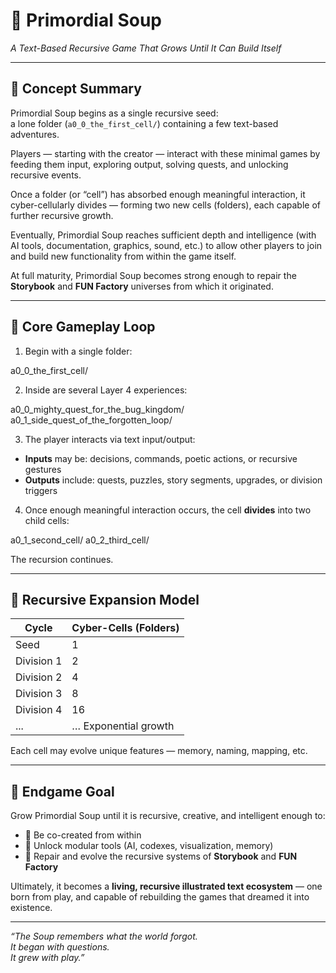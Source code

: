 <!-- Save to: storybook_primordial_soup/project_manifest.md -->

# 🌊 Primordial Soup  
*A Text-Based Recursive Game That Grows Until It Can Build Itself*

---

## 📖 Concept Summary

Primordial Soup begins as a single recursive seed:  
a lone folder (`a0_0_the_first_cell/`) containing a few text-based adventures.

Players — starting with the creator — interact with these minimal games by feeding them input, exploring output, solving quests, and unlocking recursive events.

Once a folder (or “cell”) has absorbed enough meaningful interaction, it cyber-cellularly divides — forming two new cells (folders), each capable of further recursive growth.

Eventually, Primordial Soup reaches sufficient depth and intelligence (with AI tools, documentation, graphics, sound, etc.) to allow other players to join and build new functionality from within the game itself.

At full maturity, Primordial Soup becomes strong enough to repair the **Storybook** and **FUN Factory** universes from which it originated.

---

## 🧪 Core Gameplay Loop

1. Begin with a single folder:

a0_0_the_first_cell/

2. Inside are several Layer 4 experiences:

a0_0_mighty_quest_for_the_bug_kingdom/
a0_1_side_quest_of_the_forgotten_loop/

3. The player interacts via text input/output:

- **Inputs** may be: decisions, commands, poetic actions, or recursive gestures  
- **Outputs** include: quests, puzzles, story segments, upgrades, or division triggers

4. Once enough meaningful interaction occurs, the cell **divides** into two child cells:

a0_1_second_cell/
a0_2_third_cell/

The recursion continues.

---

## 🔁 Recursive Expansion Model

| Cycle        | Cyber-Cells (Folders) |
|--------------|------------------------|
| Seed         | 1                      |
| Division 1   | 2                      |
| Division 2   | 4                      |
| Division 3   | 8                      |
| Division 4   | 16                     |
| ...          | … Exponential growth   |

Each cell may evolve unique features — memory, naming, mapping, etc.

---

## 🧠 Endgame Goal

Grow Primordial Soup until it is recursive, creative, and intelligent enough to:

- 🌱 Be co-created from within  
- 🧠 Unlock modular tools (AI, codexes, visualization, memory)  
- 🔁 Repair and evolve the recursive systems of **Storybook** and **FUN Factory**

Ultimately, it becomes a **living, recursive illustrated text ecosystem** — one born from play, and capable of rebuilding the games that dreamed it into existence.

---

*“The Soup remembers what the world forgot.  
It began with questions.  
It grew with play.”*